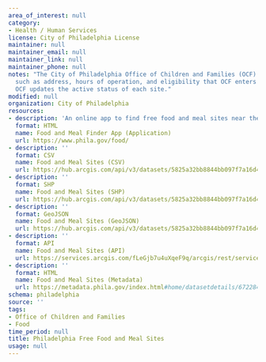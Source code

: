 ```yaml
---
area_of_interest: null
category:
- Health / Human Services
license: City of Philadelphia License
maintainer: null
maintainer_email: null
maintainer_link: null
maintainer_phone: null
notes: "The City of Philadelphia Office of Children and Families (OCF) partners with local food banks to find locations in the city for meal sites. The food banks provide information
  such as address, hours of operation, and eligibility that OCF enters to feed the meal site finder application. As needed,
  OCF updates the active status of each site."
modified: null
organization: City of Philadelphia
resources:
- description: 'An online app to find free food and meal sites near the address you enter.'
  format: HTML
  name: Food and Meal Finder App (Application)
  url: https://www.phila.gov/food/
- description: ''
  format: CSV
  name: Food and Meal Sites (CSV)
  url: https://hub.arcgis.com/api/v3/datasets/5825a32bb8844bb097f7a16d4fbf4f23_0/downloads/data?format=csv&spatialRefId=3857&where=1%3D1
- description: ''
  format: SHP
  name: Food and Meal Sites (SHP)
  url: https://hub.arcgis.com/api/v3/datasets/5825a32bb8844bb097f7a16d4fbf4f23_0/downloads/data?format=shp&spatialRefId=3857&where=1%3D1
- description: ''
  format: GeoJSON
  name: Food and Meal Sites (GeoJSON)
  url: https://hub.arcgis.com/api/v3/datasets/5825a32bb8844bb097f7a16d4fbf4f23_0/downloads/data?format=geojson&spatialRefId=4326&where=1%3D1
- description: ''
  format: API
  name: Food and Meal Sites (API)
  url: https://services.arcgis.com/fLeGjb7u4uXqeF9q/arcgis/rest/services/free_meal_sites/FeatureServer/0/query?outFields=*&where=1%3D1
- description: ''
  format: HTML
  name: Food and Meal Sites (Metadata)
  url: https://metadata.phila.gov/index.html#home/datasetdetails/67228437020f2e02bd334618/representationdetails/67228438020f2e02bd334692/?view_287_per_page=100&view_287_page=1
schema: philadelphia
source: ''
tags:
- Office of Children and Families
- Food
time_period: null
title: Philadelphia Free Food and Meal Sites
usage: null
---
```

